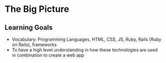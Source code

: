 # The Big Picture

## Learning Goals
- Vocabulary: Programming Languages, HTML, CSS, JS, Ruby, Rails (Ruby on Rails), frameworks
- To have a high level understanding in how these technologies are used in combination to create a web app
